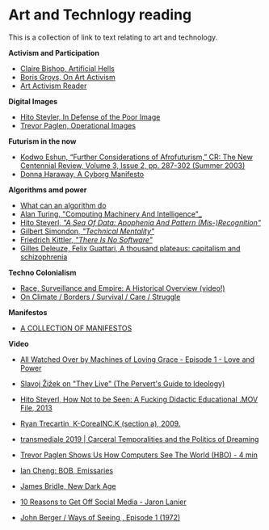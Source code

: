# Art and Technlogy reading

This is a collection of link to text relating to art and technology.

**Activism and Participation**
- [Claire Bishop, Artificial Hells](https://selforganizedseminar.files.wordpress.com/2011/08/bishop-claire-artificial-hells-participatory-art-and-politics-spectatorship.pdf)
- [Boris Groys, On Art Activism](http://www.e-flux.com/journal/56/60343/on-art-activism/)
- [Art Activism Reader](https://www.dropbox.com/s/519zt6f8uibx3az/art-activism-reader.pdf?dl=0)


**Digital Images** 
- [Hito Steyler, In Defense of the Poor Image](http://www.e-flux.com/journal/10/61362/in-defense-of-the-poor-image/)
- [Trevor Paglen, Operational Images](http://worker01.e-flux.com/pdf/article_8990555.pdf)

**Futurism in the now** 
- [Kodwo Eshun, “Further Considerations of Afrofuturism,” CR: The New Centennial Review, Volume 3, Issue 2, pp. 287-302 (Summer 2003)](https://growingrootsnyc.files.wordpress.com/2012/05/eshun-further-considerations-on-afrofuturism2.pdf)
- [Donna Haraway, A Cyborg Manifesto](http://faculty.georgetown.edu/irvinem/theory/Haraway-CyborgManifesto-1.pdf)

**Algorithms amd power** 
- [What can an algorithm do](http://dismagazine.com/discussion/72975/josh-scannell-what-can-an-algorithm-do/)
- [Alan Turing, "Computing Machinery And Intelligence"_](http://www.loebner.net/Prizef/TuringArticle.html)
- [Hito Steyerl, _"A Sea Of Data: Apophenia And Pattern (Mis-)Recognition"_](https://github.com/publicityreform/findbyimage/blob/master/readings/steyerl.pdf)
- [Gilbert Simondon, _"Technical Mentality"_](https://github.com/publicityreform/findbyimage/blob/master/readings/simondon.pdf)
- [Friedrich Kittler, _"There Is No Software"_](https://github.com/publicityreform/findbyimage/blob/master/readings/kittler.pdf)
- [Gilles Deleuze, Felix Guattari, A thousand plateaus: capitalism and schizophrenia](https://libcom.org/files/A%20Thousand%20Plateaus.pdf)

**Techno Colonialism**
- [Race, Surveillance and Empire: A Historical Overview (video!)](https://www.youtube.com/watch?v=0CrsqII6las)
- [On Climate / Borders / Survival / Care / Struggle](http://www.basepublication.org/?p=474)

**Manifestos**
- [A COLLECTION OF MANIFESTOS](https://github.com/greyscalepress/manifestos/tree/master/content/manifestos)


**Video**
- [All Watched Over by Machines of Loving Grace - Episode 1 - Love and Power](https://vimeo.com/groups/96331/videos/80799353)

- [Slavoj Žižek on "They Live" (The Pervert's Guide to Ideology)](https://www.youtube.com/watch?v=TVwKjGbz60k)
- [Hito Steyerl, How Not to be Seen: A Fucking Didactic Educational .MOV File, 2013](https://www.artforum.com/video/hito-steyerl-how-not-to-be-seen-a-fucking-didactic-educational-mov-file-2013-51651) 
- [Ryan Trecartin, K-CoreaINC.K (section a), 2009.](https://www.artforum.com/video/ryan-trecartin-k-coreainc-k-section-a-2009-26917)
- [transmediale 2019 | Carceral Temporalities and the Politics of Dreaming](https://www.youtube.com/watch?v=3X30E1OocBE)
- [Trevor Paglen Shows Us How Computers See The World (HBO) - 4 min](https://www.youtube.com/watch?v=HEI8cuGKiNk)
- [Ian Cheng: BOB, Emissaries](https://www.youtube.com/watch?v=XFmMrcW2ZsM)
- [James Bridle, New Dark Age](https://www.youtube.com/watch?v=7hSj01bAZAU)
- [10 Reasons to Get Off Social Media - Jaron Lanier](https://www.youtube.com/watch?v=BCTlcj5vImk)
- [John Berger / Ways of Seeing , Episode 1 (1972)](https://www.youtube.com/watch?v=0pDE4VX_9Kk)









